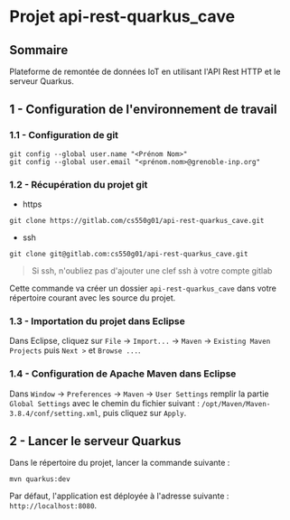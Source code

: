 # Projet api-rest-quarkus_cave

## Sommaire

Plateforme de remontée de données IoT en utilisant l'API Rest HTTP et le serveur Quarkus.

## 1 - Configuration de l'environnement de travail

### 1.1 - Configuration de git

```shell
git config --global user.name "<Prénom Nom>"
git config --global user.email "<prénom.nom>@grenoble-inp.org"
```

### 1.2 - Récupération du projet git

- https

```shell
git clone https://gitlab.com/cs550g01/api-rest-quarkus_cave.git
```

- ssh

```shell
git clone git@gitlab.com:cs550g01/api-rest-quarkus_cave.git
```

> Si ssh, n'oubliez pas d'ajouter une clef ssh à votre compte gitlab

Cette commande va créer un dossier `api-rest-quarkus_cave` dans votre répertoire courant avec les source du projet.

### 1.3 - Importation du projet dans Eclipse

Dans Eclipse, cliquez sur `File` -> `Import...` -> `Maven` -> `Existing Maven Projects` puis `Next >` et `Browse ...`.

### 1.4 - Configuration de Apache Maven dans Eclipse

Dans `Window` -> `Preferences` -> `Maven` -> `User Settings` remplir la partie `Global Settings` avec le chemin du fichier suivant : `/opt/Maven/Maven-3.8.4/conf/setting.xml`, puis cliquez sur `Apply`.


## 2 - Lancer le serveur Quarkus

Dans le répertoire du projet, lancer la commande suivante :

```shell
mvn quarkus:dev
```

Par défaut, l'application est déployée à l'adresse suivante : `http://localhost:8080`.

